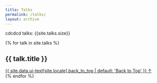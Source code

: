 ```yaml
---
title: Talks
permalink: /talks/
layout: archive
---
```

cdcdcd
talks: {{site.talks.size}}


{% for talk  in site.talks %}
  <section id="{{ talk.title }}" class="taxonomy__section">
    <h2 class="archive__subtitle">{{ talk.title }}</h2>
    <a href="#page-title" class="back-to-top">{{ site.data.ui-text[site.locale].back_to_top | default: 'Back to Top' }} &uarr;</a>
  </section>
{% endfor %}
